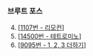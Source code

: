 ### 브루트 포스
4. [[1107번 - 리모컨](https://www.acmicpc.net/problem/1107)]
5. [[14500번 - 테트로미노](https://www.acmicpc.net/problem/14500)]
8. [[9095번 - 1, 2, 3 더하기](https://www.acmicpc.net/problem/9095)]
